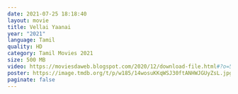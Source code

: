 ```yaml
---
date: 2021-07-25 18:18:40
layout: movie
title: Vellai Yaanai
year: "2021"
language: Tamil
quality: HD
category: Tamil Movies 2021
size: 500 MB
video: https://moviesdaweb.blogspot.com/2020/12/download-file.html#?o=5e5eb6d16a6468534ee1b954fa118220f75e09adc0ed6854c35f364e5d22e8854161042e122c886a8f17226e981a3825325c1a4d26634466c82cb9c9ac63597353aafb86c01024d2d8e47378bc4764d584f4d9764c73dd19c4c8bda65fe7fcfbbbb815d0ab7da811a1b1a81028dca43e8741d5f44cedf3e6
poster: https://image.tmdb.org/t/p/w185/14wosuKKqWSJ30ftANHWJGUyZsL.jpg
paginate: false
---
```

